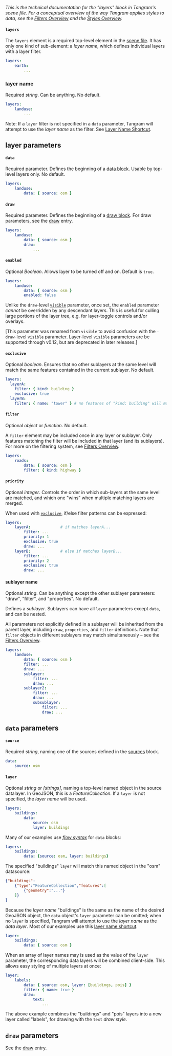 *This is the technical documentation for the "layers" block in Tangram's scene file. For a conceptual overview of the way Tangram applies styles to data, see the [Filters Overview](../Overviews/Filters-Overview.md) and the [Styles Overview](../Overviews/Styles-Overview.md).*

#### `layers`
The `layers` element is a required top-level element in the [scene file](../Overviews/Scene-File.md). It has only one kind of sub-element: a *layer name*, which defines individual layers with a layer filter.

```yaml
layers:
    earth:
        ...
```

### layer name
Required _string_. Can be anything. No default.

```yaml
layers:
    landuse:
        ...
```

Note: If a `layer` filter is not specified in a `data` parameter, Tangram will attempt to use the _layer name_ as the filter. See [Layer Name Shortcut](../Overviews/Filters-Overview.md#layer-name-shortcut).

## layer parameters

#### `data`
Required parameter. Defines the beginning of a [data block](#data-parameters). Usable by top-level layers only. No default.
```yaml
layers:
    landuse:
        data: { source: osm }
```


#### `draw`
Required parameter. Defines the beginning of a [draw block](#draw-parameters). For draw parameters, see the [draw](draw.md) entry.
```yaml
layers:
    landuse:
        data: { source: osm }
        draw:
            ...
```

#### `enabled`
Optional _Boolean_. Allows layer to be turned off and on. Default is `true`.

```yaml
layers:
    landuse:
        data: { source: osm }
        enabled: false
```

Unlike the `draw`-level [`visible`](draw.md#visible) parameter, once set, the `enabled` parameter _cannot_ be overridden by any descendant layers. This is useful for culling large portions of the layer tree, e.g. for layer-toggle controls and/or overlays.

[This parameter was renamed from `visible` to avoid confusion with the `-draw`-level `visible` parameter. Layer-level `visible` parameters are be supported through v0.12, but are deprecated in later releases.]

#### `exclusive`
Optional _boolean_. Ensures that no other sublayers at the same level will match the same features contained in the current sublayer. No default.

```yaml
layers:
  layerA:
    filter: { kind: building }
    exclusive: true
  layerB:
    filter: { name: "tower" } # no features of "kind: building" will match here.
```

#### `filter`
Optional _object_ or _function_. No default.

A `filter` element may be included once in any layer or sublayer. Only features matching the filter will be included in that layer (and its sublayers). For more on the filtering system, see [Filters Overview](../Overviews/Filters-Overview.md).

```yaml
layers:
    roads:
        data: { source: osm }
        filter: { kind: highway }
```

#### `priority`
Optional _integer_. Controls the order in which sub-layers at the same level are matched, and which one "wins" when multiple matching layers are merged.

When used with [`exclusive`](#exclusive), if/else filter patterns can be expressed:
```yaml
layers:
    layerA:             # if matches layerA...
        filter: ...
        priority: 1
        exclusive: true
        draw: ...
    layerB:             # else if matches layerB...
        filter: ...
        priority: 2
        exclusive: true
        draw: ...
```

#### sublayer name
Optional _string_. Can be anything except the other sublayer parameters: "draw", "filter", and "properties". No default.

Defines a _sublayer_. Sublayers can have all `layer` parameters except `data`, and can be nested.

All parameters not explicitly defined in a sublayer will be inherited from the parent layer, including `draw`, `properties`, and `filter` definitions. Note that `filter` objects in different sublayers may match simultaneously – see the [Filters Overview](../Overviews/Filters-Overview.md).

```yaml
layers:
    landuse:
        data: { source: osm }
        filter: ...
        draw: ...
        sublayer:
            filter: ...
            draw: ...
        sublayer2:
            filter: ...
            draw: ...
            subsublayer:
                filter: ...
                draw: ...
```

## `data` parameters

#### `source`
Required _string_, naming one of the sources defined in the [sources](sources.md) block.

```yaml
data:
    source: osm
```

#### `layer`
Optional _string_ or _[strings]_, naming a top-level named object in the source datalayer. In GeoJSON, this is a _FeatureCollection_. If a `layer` is not specified, the _layer name_ will be used.
```yaml
layers:
	buildings:
		data:
		    source: osm
		    layer: buildings
```

Many of our examples use [_flow syntax_](yaml.md#flow-syntax) for `data` blocks:
```yaml
layers:
	buildings:
		data: {source: osm, layer: buildings}
```

The specified "buildings" `layer` will match this named object in the "osm" datasource:
```json
{"buildings":
    {"type":"FeatureCollection","features":[
        {"geometry":"..."}
    ]}
}
```

Because the _layer name_ "buildings" is the same as the name of the desired GeoJSON object, the `data` object's `layer` parameter can be omitted; when no `layer` is specified, Tangram will attempt to use the _layer name_ as the _data layer_. Most of our examples use this [layer name shortcut](../Overviews/Filters-Overview.md#layer-name-shortcut).
```yaml
layer:
    buildings:
        data: { source: osm }
```

When an array of layer names may is used as the value of the `layer` parameter, the corresponding data layers will be combined client-side. This allows easy styling of multiple layers at once:
```yaml
layer:
    labels:
        data: { source: osm, layer: [buildings, pois] }
        filter: { name: true }
        draw:
            text:
                ...
```
The above example combines the "buildings" and "pois" layers into a new layer called "labels", for drawing with the `text` _draw style_.

## `draw` parameters

See the [draw](draw.md) entry.
